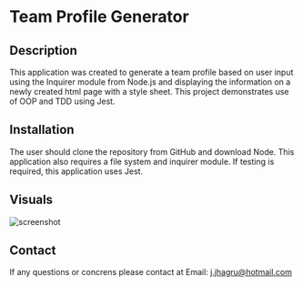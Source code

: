 # Team Profile Generator

## Description
This application was created to generate a team profile based on user input using the Inquirer module from Node.js and displaying the information on a newly created html page with a style sheet. This project demonstrates use of OOP and TDD using Jest.

## Installation 
The user should clone the repository from GitHub and download Node. This application also requires a file system and inquirer module. If testing is required, this application uses Jest.

## Visuals

![screenshot](https://user-images.githubusercontent.com/77811320/116482736-bf4a4680-a853-11eb-91e2-2f910c703e22.jpg)

## Contact

If any questions or concrens please contact at 
Email: j.jhagru@hotmail.com



